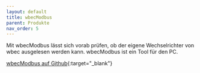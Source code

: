 ```yaml
---
layout: default
title: wbecModbus
parent: Produkte
nav_order: 5
---
```


Mit wbecModbus lässt sich vorab prüfen, ob der eigene Wechselrichter von wbec ausgelesen werden kann.
wbecModbus ist ein Tool für den PC.

[wbecModbus auf Github](https://github.com/steff393/wbecmodbus/){:target="_blank"}
